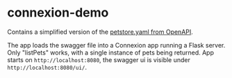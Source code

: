 # connexion-demo

Contains a simplified version of the [petstore.yaml from OpenAPI](https://github.com/OAI/OpenAPI-Specification/blob/main/examples/v3.0/petstore.yaml).

The app loads the swagger file into a Connexion app running a Flask server. Only "listPets" works, with a single instance of pets being returned.
App starts on `http://localhost:8080`, the swagger ui is visible under `http://localhost:8080/ui/`.
